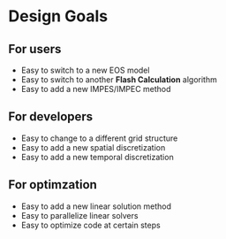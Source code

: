 # Design Goals

## For users

- Easy to switch to a new EOS model
- Easy to switch to another **Flash Calculation** algorithm
- Easy to add a new IMPES/IMPEC method

## For developers
- Easy to change to a different grid structure
- Easy to add a new spatial discretization
- Easy to add a new temporal discretization
  
## For optimzation
- Easy to add a new linear solution method
- Easy to parallelize linear solvers
- Easy to optimize code at certain steps